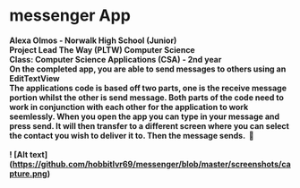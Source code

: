 # messenger App<br>
<b> Alexa Olmos - 
<b> Norwalk High School (Junior)<br>
<b> Project Lead The Way (PLTW) Computer Science</b><br>
<b> Class:</b> Computer Science Applications (CSA) - 2nd year <br>
<b> On the completed app, you are able to send messages to others using an EditTextView<br>
<b> The applications code is based off two parts, one is the receive message portion whilst the other is send message.
<b> Both parts of the code need to work in conjunction with each other for the application to work seemlessly. 
<b> When you open the app you can type in your message and press send.
<b> It will then transfer to a different screen where you can select the contact you wish to deliver it to.
<b> Then the message sends.
</b>&nbsp;:penguin:<br><br>
! [Alt text] (https://github.com/hobbitlvr69/messenger/blob/master/screenshots/capture.png)
<br>
